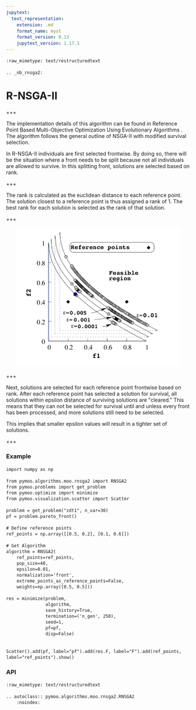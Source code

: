 ```yaml
---
jupytext:
  text_representation:
    extension: .md
    format_name: myst
    format_version: 0.13
    jupytext_version: 1.17.1
---
```


```{raw-cell}
:raw_mimetype: text/restructuredtext

.. _nb_rnsga2:
```

# R-NSGA-II

+++

The implementation details of this algorithm can be found in Reference Point Based Multi-Objective Optimization Using Evolutionary Algorithms <cite data-cite="rnsga2"></cite>. 
The algorithm follows the general outline of NSGA-II with modified survival selection. 

In R-NSGA-II individuals are first selected frontwise. By doing so, there will be the situation where a front needs to be split because not all individuals are allowed to survive. 
In this splitting front, solutions are selected based on rank.

+++

The rank is calculated as the euclidean distance to each reference point. The solution closest to a reference point is thus assigned a rank of 1. The best rank for each solution is selected as the rank of that solution. 

+++

<div style="text-align: center;">
    <img src="https://github.com/anyoptimization/pymoo-data/blob/main/docs/images/rnsga2.png?raw=true" width="450">
</div>

+++

Next, solutions are selected for each reference point frontwise based on rank. After each reference point has selected a solution for survival, all solutions within epsilon distance of surviving solutions are "cleared." This means that they can not be selected for survival until and unless every front has been processed, and more solutions still need to be selected.

This implies that smaller epsilon values will result in a tighter set of solutions.

+++

### Example

```{code-cell} ipython3
import numpy as np

from pymoo.algorithms.moo.rnsga2 import RNSGA2
from pymoo.problems import get_problem
from pymoo.optimize import minimize
from pymoo.visualization.scatter import Scatter

problem = get_problem("zdt1", n_var=30)
pf = problem.pareto_front()

# Define reference points
ref_points = np.array([[0.5, 0.2], [0.1, 0.6]])

# Get Algorithm
algorithm = RNSGA2(
    ref_points=ref_points,
    pop_size=40,
    epsilon=0.01,
    normalization='front',
    extreme_points_as_reference_points=False,
    weights=np.array([0.5, 0.5]))

res = minimize(problem,
               algorithm,
               save_history=True,
               termination=('n_gen', 250),
               seed=1,
               pf=pf,
               disp=False)


Scatter().add(pf, label="pf").add(res.F, label="F").add(ref_points, label="ref_points").show()
```

### API

```{raw-cell}
:raw_mimetype: text/restructuredtext

.. autoclass:: pymoo.algorithms.moo.rnsga2.RNSGA2
    :noindex:
```
